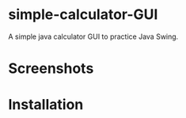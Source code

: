 # simple-calculator-GUI
A simple java calculator GUI to practice Java Swing.

# Screenshots

# Installation

